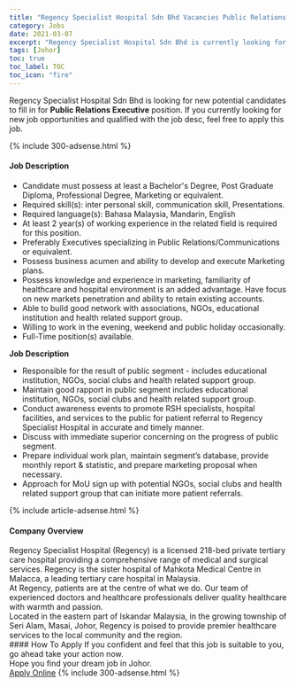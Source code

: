 ```yaml
---
title: "Regency Specialist Hospital Sdn Bhd Vacancies Public Relations Executive" 
category: Jobs 
date: 2021-03-07 
excerpt: "Regency Specialist Hospital Sdn Bhd is currently looking for suitable person to fill in the Public Relations Executive which based in Johor" 
tags: [Johor] 
toc: true 
toc_label: TOC 
toc_icon: "fire" 
--- 
```


<p>Regency Specialist Hospital Sdn Bhd is looking for new potential candidates to fill in for <b>Public Relations Executive</b> position. If you currently looking for new job opportunities and qualified with the job desc, feel free to apply this job.
</p>{% include 300-adsense.html %} 
<div><div><h4>Job Description</h4></div><div><div><span><div><ul><li>Candidate must possess at least a Bachelor's Degree, Post Graduate Diploma, Professional Degree, Marketing or equivalent.</li><li>Required skill(s): inter personal skill, communication skill, Presentations.</li><li>Required language(s): Bahasa Malaysia, Mandarin, English</li><li>At least 2 year(s) of working experience in the related field is required for this position.</li><li>Preferably Executives specializing in Public Relations/Communications or equivalent.</li><li>Possess business acumen and ability to develop and execute Marketing plans.</li><li>Possess knowledge and experience in marketing, familiarity of healthcare and hospital environment is an added advantage. Have focus on new markets penetration and ability to retain existing accounts.</li><li>Able to build good network with associations, NGOs, educational institution and health related support group.</li><li>Willing to work in the evening, weekend and public holiday occasionally.</li><li>Full-Time position(s) available.</li></ul><div><strong>Job Description</strong></div><ul><li>Responsible for the result of public segment - includes educational institution, NGOs, social clubs and health related support group.</li><li>Maintain good rapport in public segment includes educational institution, NGOs, social clubs and health related support group.</li><li>Conduct awareness events to promote RSH specialists, hospital facilities, and services to the public for patient referral to Regency Specialist Hospital in accurate and timely manner.</li><li>Discuss with immediate superior concerning on the progress of public segment.</li><li>Prepare individual work plan, maintain segment&#8217;s database, provide monthly report &amp; statistic, and prepare marketing proposal when necessary.</li><li>Approach for MoU sign up with potential NGOs, social clubs and health related support group that can initiate more patient referrals.</li></ul></div></span></div></div></div> 
{% include article-adsense.html %} 
<div><div><h4>Company Overview</h4></div><div><div><span><div><div>
<div>
		Regency Specialist Hospital (Regency) is a licensed 218-bed private tertiary care hospital providing a comprehensive range of medical and surgical services. Regency is the sister hospital of Mahkota Medical Centre in Malacca, a leading tertiary care hospital in Malaysia.</div>
<div>
		At Regency, patients are at the centre of what we do. Our team of experienced doctors and healthcare professionals deliver quality healthcare with warmth and passion.</div>
<div>
		Located in the eastern part of Iskandar Malaysia, in the growing township of Seri Alam, Masai, Johor, Regency is poised to provide premier healthcare services to the local community and the region.</div>
</div></div></span></div></div></div> 
#### How To Apply 
If you confident and feel that this job is suitable to you, go ahead take your action now. <br/> 
Hope you find your dream job in Johor. <br/> 
<a href="https://www.jobstreet.com.my/en/job/public-relations-executive-4499136?jobId=jobstreet-my-job-4499136&" class="btn btn--info" target="_blank" rel="nofollow noopenner">Apply Online</a> 
{% include 300-adsense.html %} 